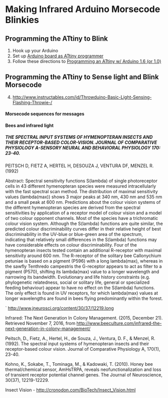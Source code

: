
# Making Infrared Arduino Morsecode Blinkies

## Programming the ATtiny to Blink
1. Hook up your Arduino
2. Set up [Arduino board as ATtiny programmer](http://highlowtech.org/?p=1706)
3. Follow these directions to [Programming an ATtiny w/ Arduino 1.6 (or 1.0)](http://highlowtech.org/?p=1695)

## Programming the ATtiny to Sense light and Blink Morsecode
4. http://www.instructables.com/id/Throwduino-Basic-Light-Sensing-Flashing-Throwie-/


#### Morsecode sequences for messages

#### Bees and infrared light
##### THE SPECTRAL INPUT SYSTEMS OF HYMENOPTERAN INSECTS AND THEIR RECEPTOR-BASED COLOR-VISION. JOURNAL OF COMPARATIVE PHYSIOLOGY A-SENSORY NEURAL AND BEHAVIORAL PHYSIOLOGY 170: 23-40.
PEITSCH D, FIETZ A, HERTEL H, DESOUZA J, VENTURA DF, MENZEL R. (1992) 

Abstract: Spectral sensitivity functions S(lambda) of single photoreceptor cells in 43 different hymenopteran species were measured intracellularly with the fast spectral scan method. The distribution of maximal sensitivity values (lambda(max)) shows 3 major peaks at 340 nm, 430 nm and 535 nm and a small peak at 600 nm. Predictions about the colour vision systems of the different hymenopteran species are derived from the spectral sensitivities by application of a receptor model of colour vision and a model of two colour opponent channels. Most of the species have a trichromatic colour vision system. Although the S(lambda) functions are quite similar, the predicted colour discriminability curves differ in their relative height of best discriminability in the UV-blue or blue-green area of the spectrum, indicating that relatively small differences in the S(lambda) functions may have considerable effects on colour discriminability. Four of the hymenopteran insects tested contain an additional R-receptor with maximal sensitivity around 600 nm. The R-receptor of the solitary bee Callonychium petuniae is based on a pigment (P596) with a long lambda(max), whereas in the sawfly Tenthredo campestris the G-receptor appears to act as filter to a pigment (P570), shifting its lambda(max) value to a longer wavelength and narrowing its bandwidth. Evolutionary and life history constraints (e.g. phylogenetic relatedness, social or solitary life, general or specialized feeding behaviour) appear to have no effect on the S(lambda) functions. The only effect is found in UV receptors, for which lambda(max) values at longer wavelengths are found in bees flying predominantly within the forest.

` http://www.jneurosci.org/content/30/37/12219.long

Infrared: The Next Generation In Colony Management. (2015, December 21). Retrieved November 7, 2016, from http://www.beeculture.com/infrared-the-next-generation-in-colony-management/

Peitsch, D., Fietz, A., Hertel, H., de Souza, J., Ventura, D. F., & Menzel, R. (1992). The spectral input systems of hymenopteran insects and their receptor-based colour vision. Journal of Comparative Physiology A, 170(1), 23-40.

Kohno, K., Sokabe, T., Tominaga, M., & Kadowaki, T. (2010). Honey bee thermal/chemical sensor, AmHsTRPA, reveals neofunctionalization and loss of transient receptor potential channel genes. The Journal of Neuroscience, 30(37), 12219-12229.

Insect Vision  - http://cronodon.com/BioTech/Insect_Vision.html
